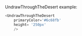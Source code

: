 UndrawThroughTheDesert example:
```js 
<UndrawThroughTheDesert
    primaryColor='#6c68fb'
    height= '250px'
    />
```